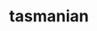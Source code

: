 ---
title: "tasmanian"
layout: cache
categories: [package, v0.18.0]
meta: {"versions": ["7.7"], "compilers": ["gcc@=7.5.0"], "oss": ["ubuntu18.04"], "platforms": ["linux"], "targets": ["x86_64"], "stacks": ["e4s", "root"], "num_specs": 2, "num_specs_by_stack": {"root": 2, "e4s": 2}}
spec_details: [{"hash": "nmonderwxiqqvrdb2rvgux55istpidht", "compiler": "gcc@=7.5.0", "versions": ["7.7"], "os": "ubuntu18.04", "platform": "linux", "target": "x86_64", "variants": ["~blas", "build_type=Release", "+cuda", "cuda_arch=70", "~fortran", "~ipo", "~magma", "+mpi", "+openmp", "~python", "~rocm", "~xsdkflags"], "stacks": ["root", "e4s"], "size": "-", "tarball": "https://binaries.spack.io/v0.18.0/build_cache/linux-ubuntu18.04-x86_64/gcc-7.5.0/tasmanian-7.7/linux-ubuntu18.04-x86_64-gcc-7.5.0-tasmanian-7.7-nmonderwxiqqvrdb2rvgux55istpidht.spack"}, {"hash": "geazlfx3dc2pstkga2hhqdml7jjfjxwv", "compiler": "gcc@=7.5.0", "versions": ["7.7"], "os": "ubuntu18.04", "platform": "linux", "target": "x86_64", "variants": ["~blas", "build_type=Release", "~cuda", "~fortran", "~ipo", "~magma", "+mpi", "+openmp", "~python", "~rocm", "~xsdkflags"], "stacks": ["root", "e4s"], "size": "-", "tarball": "https://binaries.spack.io/v0.18.0/build_cache/linux-ubuntu18.04-x86_64/gcc-7.5.0/tasmanian-7.7/linux-ubuntu18.04-x86_64-gcc-7.5.0-tasmanian-7.7-geazlfx3dc2pstkga2hhqdml7jjfjxwv.spack"}]
---